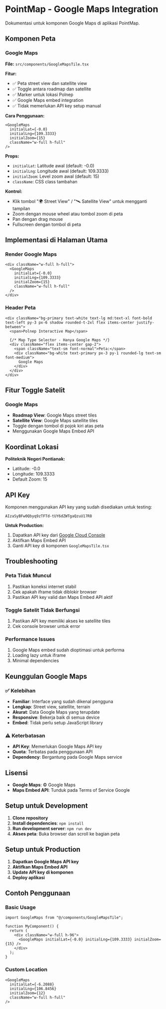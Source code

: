 # PointMap - Google Maps Integration

Dokumentasi untuk komponen Google Maps di aplikasi PointMap.

## Komponen Peta

### Google Maps

**File:** `src/components/GoogleMapsTile.tsx`

**Fitur:**

- ✅ Peta street view dan satellite view
- ✅ Toggle antara roadmap dan satellite
- ✅ Marker untuk lokasi Polnep
- ✅ Google Maps embed integration
- ✅ Tidak memerlukan API key setup manual

**Cara Penggunaan:**

```tsx
<GoogleMaps
  initialLat={-0.0}
  initialLng={109.3333}
  initialZoom={15}
  className="w-full h-full"
/>
```

**Props:**

- `initialLat`: Latitude awal (default: -0.0)
- `initialLng`: Longitude awal (default: 109.3333)
- `initialZoom`: Level zoom awal (default: 15)
- `className`: CSS class tambahan

**Kontrol:**

- Klik tombol "🌍 Street View" / "🛰️ Satellite View" untuk mengganti tampilan
- Zoom dengan mouse wheel atau tombol zoom di peta
- Pan dengan drag mouse
- Fullscreen dengan tombol di peta

## Implementasi di Halaman Utama

### Render Google Maps

```tsx
<div className="w-full h-full">
  <GoogleMaps
    initialLat={-0.0}
    initialLng={109.3333}
    initialZoom={15}
    className="w-full h-full"
  />
</div>
```

### Header Peta

```tsx
<div className="bg-primary text-white text-lg md:text-xl font-bold text-left py-3 px-6 shadow rounded-t-2xl flex items-center justify-between">
  <span>Polnep Interactive Map</span>

  {/* Map Type Selector - Hanya Google Maps */}
  <div className="flex items-center gap-2">
    <span className="text-sm font-normal">Peta:</span>
    <div className="bg-white text-primary px-3 py-1 rounded-lg text-sm font-medium">
      Google Maps
    </div>
  </div>
</div>
```

## Fitur Toggle Satelit

### Google Maps

- **Roadmap View**: Google Maps street tiles
- **Satellite View**: Google Maps satellite tiles
- Toggle dengan tombol di pojok kiri atas peta
- Menggunakan Google Maps Embed API

## Koordinat Lokasi

**Politeknik Negeri Pontianak:**

- Latitude: -0.0
- Longitude: 109.3333
- Default Zoom: 15

## API Key

Komponen menggunakan API key yang sudah disediakan untuk testing:

```
AIzaSyBFw0Qbyq9zTFTd-tUY6dZWTgaQzuU17R8
```

**Untuk Production:**

1. Dapatkan API key dari [Google Cloud Console](https://console.cloud.google.com/)
2. Aktifkan Maps Embed API
3. Ganti API key di komponen `GoogleMapsTile.tsx`

## Troubleshooting

### Peta Tidak Muncul

1. Pastikan koneksi internet stabil
2. Cek apakah iframe tidak diblokir browser
3. Pastikan API key valid dan Maps Embed API aktif

### Toggle Satelit Tidak Berfungsi

1. Pastikan API key memiliki akses ke satellite tiles
2. Cek console browser untuk error

### Performance Issues

1. Google Maps embed sudah dioptimasi untuk performa
2. Loading lazy untuk iframe
3. Minimal dependencies

## Keunggulan Google Maps

### ✅ Kelebihan

- **Familiar**: Interface yang sudah dikenal pengguna
- **Lengkap**: Street view, satellite, terrain
- **Akurat**: Data Google Maps yang terupdate
- **Responsive**: Bekerja baik di semua device
- **Embed**: Tidak perlu setup JavaScript library

### ⚠️ Keterbatasan

- **API Key**: Memerlukan Google Maps API key
- **Quota**: Terbatas pada penggunaan API
- **Dependency**: Bergantung pada Google Maps service

## Lisensi

- **Google Maps**: © Google Maps
- **Maps Embed API**: Tunduk pada Terms of Service Google

## Setup untuk Development

1. **Clone repository**
2. **Install dependencies**: `npm install`
3. **Run development server**: `npm run dev`
4. **Akses peta**: Buka browser dan scroll ke bagian peta

## Setup untuk Production

1. **Dapatkan Google Maps API key**
2. **Aktifkan Maps Embed API**
3. **Update API key di komponen**
4. **Deploy aplikasi**

## Contoh Penggunaan

### Basic Usage

```tsx
import GoogleMaps from "@/components/GoogleMapsTile";

function MyComponent() {
  return (
    <div className="w-full h-96">
      <GoogleMaps initialLat={-0.0} initialLng={109.3333} initialZoom={15} />
    </div>
  );
}
```

### Custom Location

```tsx
<GoogleMaps
  initialLat={-6.2088}
  initialLng={106.8456}
  initialZoom={12}
  className="w-full h-full"
/>
```
